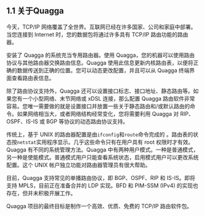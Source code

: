 ## 1.1 关于Quagga

今天，TCP/IP 网络覆盖了全世界。互联网已经在许多国家、公司和家庭中部署。当您连接到 Internet 时，您的数据包将通过许多具有 TCP/IP 路由功能的路由器。

安装了 Quagga 的系统充当专用路由器。使用 Quagga，您的机器可以使用路由协议与其他路由器交换路由信息。Quagga 使用此信息更新内核路由表，以便将正确的数据传送到正确的位置。您可以动态更改配置，并且可以从 Quagga 终端界面查看路由表信息。

除了路由协议支持外，Quagga 还可以设置接口标志、接口地址、静态路由等。如果您有一个小型网络、末节网络或 xDSL 连接，那么配置 Quagga 路由软件非常容易。您唯一需要做的就是设置接口并放置一些关于静态路由和/或默认路由的命令。如果网络相当大，或者网络结构经常变化，您将需要利用 Quagga 对 RIP、OSPF、IS-IS 或 BGP 等协议的动态路由协议支持。

传统上，基于 UNIX 的路由器配置是由`ifconfig`和`route`命令完成的 。路由表的状态按`netstat`实用程序显示。几乎这些命令只有在用户具有 root 权限时才有效。Quagga 有不同的系统管理方法。Quagga 中有两种用户模式。一种是普通模式，另一种是使能模式。普通模式用户只能查看系统状态，启用模式用户可以更改系统配置。这个 UNIX 帐户独立功能对路由器管理员有很大帮助。

目前，Quagga 支持常见的单播路由协议，即 BGP、OSPF、RIP 和 IS-IS。即将支持 MPLS，目前正在准备合并的 LDP 实现。BFD 和 PIM-SSM (IPv4) 的实现也存在，但并未积极开展工作。

Quagga 项目的最终目标是制作一个高效、优质、免费的 TCP/IP 路由软件包。